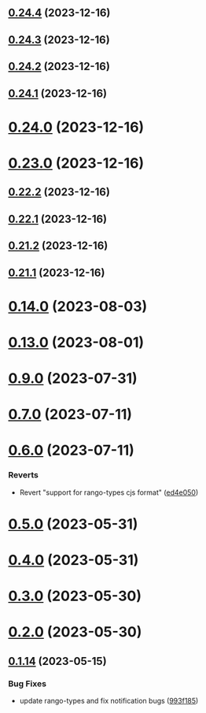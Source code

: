 ## [0.24.4](https://github.com/yeager-eren/rango-client/compare/provider-keplr@0.24.3...provider-keplr@0.24.4) (2023-12-16)



## [0.24.3](https://github.com/yeager-eren/rango-client/compare/provider-keplr@0.24.2...provider-keplr@0.24.3) (2023-12-16)



## [0.24.2](https://github.com/yeager-eren/rango-client/compare/provider-keplr@0.24.1...provider-keplr@0.24.2) (2023-12-16)



## [0.24.1](https://github.com/yeager-eren/rango-client/compare/provider-keplr@0.24.0...provider-keplr@0.24.1) (2023-12-16)



# [0.24.0](https://github.com/yeager-eren/rango-client/compare/provider-keplr@0.23.0...provider-keplr@0.24.0) (2023-12-16)



# [0.23.0](https://github.com/yeager-eren/rango-client/compare/provider-keplr@0.22.2...provider-keplr@0.23.0) (2023-12-16)



## [0.22.2](https://github.com/yeager-eren/rango-client/compare/provider-keplr@0.22.1...provider-keplr@0.22.2) (2023-12-16)



## [0.22.1](https://github.com/yeager-eren/rango-client/compare/provider-keplr@0.21.2...provider-keplr@0.22.1) (2023-12-16)



## [0.21.2](https://github.com/yeager-eren/rango-client/compare/provider-keplr@0.21.1-next.68...provider-keplr@0.21.2) (2023-12-16)



## [0.21.1](https://github.com/yeager-eren/rango-client/compare/provider-keplr@0.22.0...provider-keplr@0.21.1) (2023-12-16)



# [0.14.0](https://github.com/rango-exchange/rango-client/compare/provider-keplr@0.13.0...provider-keplr@0.14.0) (2023-08-03)



# [0.13.0](https://github.com/rango-exchange/rango-client/compare/provider-keplr@0.12.0...provider-keplr@0.13.0) (2023-08-01)



# [0.9.0](https://github.com/rango-exchange/rango-client/compare/provider-keplr@0.8.0...provider-keplr@0.9.0) (2023-07-31)



# [0.7.0](https://github.com/rango-exchange/rango-client/compare/provider-keplr@0.6.0...provider-keplr@0.7.0) (2023-07-11)



# [0.6.0](https://github.com/rango-exchange/rango-client/compare/provider-keplr@0.5.0...provider-keplr@0.6.0) (2023-07-11)


### Reverts

* Revert "support for rango-types cjs format" ([ed4e050](https://github.com/rango-exchange/rango-client/commit/ed4e050bfc0dcde7aeffa6b0d73b02080a5721eb))



# [0.5.0](https://github.com/rango-exchange/rango-client/compare/provider-keplr@0.4.0...provider-keplr@0.5.0) (2023-05-31)



# [0.4.0](https://github.com/rango-exchange/rango-client/compare/provider-keplr@0.3.0...provider-keplr@0.4.0) (2023-05-31)



# [0.3.0](https://github.com/rango-exchange/rango-client/compare/provider-keplr@0.2.0...provider-keplr@0.3.0) (2023-05-30)



# [0.2.0](https://github.com/rango-exchange/rango-client/compare/provider-keplr@0.1.15...provider-keplr@0.2.0) (2023-05-30)



## [0.1.14](https://github.com/rango-exchange/rango-client/compare/provider-keplr@0.1.13...provider-keplr@0.1.14) (2023-05-15)


### Bug Fixes

* update rango-types and fix notification bugs ([993f185](https://github.com/rango-exchange/rango-client/commit/993f185e0b8c5e5e15a2c65ba2d85d1f9c8daa90))




